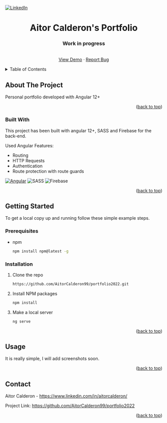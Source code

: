 <a name="readme-top"></a>


[![LinkedIn][linkedin-shield]][linkedin-url]



<!-- PROJECT LOGO -->

  <h1 align="center">Aitor Calderon's Portfolio</h1>
    <h3 align="center">Work in progress</h3>

  
  <p align="center">
    <br />
    <a href="https://portfolioaitorcalderon.web.app/">View Demo</a>
    ·
    <a href="https://github.com/AitorCalderon99/portfolio2022/issues">Report Bug</a>
    </p>


<!-- TABLE OF CONTENTS -->
<details>
  <summary>Table of Contents</summary>
  <ol>
    <li>
      <a href="#about-the-project">About The Project</a>
      <ul>
        <li><a href="#built-with">Built With</a></li>
      </ul>
    </li>
    <li>
      <a href="#getting-started">Getting Started</a>
      <ul>
        <li><a href="#prerequisites">Prerequisites</a></li>
        <li><a href="#installation">Installation</a></li>
      </ul>
    </li>
    <li><a href="#usage">Usage</a></li>
    <li><a href="#contact">Contact</a></li>
  </ol>
</details>



<!-- ABOUT THE PROJECT -->
## About The Project

Personal portfolio developed with Angular 12+

<p align="right">(<a href="#readme-top">back to top</a>)</p>



### Built With

This project has been built with angular 12+, SASS and Firebase for the back-end.

Used Angular Features:
  - Routing
  - HTTP Requests
  - Authentication
  - Route protection with route guards

[![Angular][Angular.io]][Angular-url] ![SASS](https://img.shields.io/badge/SASS-hotpink.svg?style=for-the-badge&logo=SASS&logoColor=white) ![Firebase](https://img.shields.io/badge/Firebase-039BE5?style=for-the-badge&logo=Firebase&logoColor=white)


<p align="right">(<a href="#readme-top">back to top</a>)</p>



<!-- GETTING STARTED -->
## Getting Started

To get a local copy up and running follow these simple example steps.

### Prerequisites

* npm
  ```sh
  npm install npm@latest -g
  ```

### Installation

1. Clone the repo
   ```sh
   https://github.com/AitorCalderon99/portfolio2022.git
   ```
2. Install NPM packages
   ```sh
   npm install
   ```
3. Make a local server
   ```js
   ng serve
   ```

<p align="right">(<a href="#readme-top">back to top</a>)</p>



<!-- USAGE EXAMPLES -->
## Usage

It is really simple, I will add screenshots soon.


<p align="right">(<a href="#readme-top">back to top</a>)</p>

<!-- CONTACT -->
## Contact

Aitor Calderon - https://www.linkedin.com/in/aitorcalderon/

Project Link: https://github.com/AitorCalderon99/portfolio2022

<p align="right">(<a href="#readme-top">back to top</a>)</p>




<!-- MARKDOWN LINKS & IMAGES -->
<!-- https://www.markdownguide.org/basic-syntax/#reference-style-links -->

[linkedin-shield]: https://img.shields.io/badge/-LinkedIn-black.svg?style=for-the-badge&logo=linkedin&colorB=555
[linkedin-url]: https://www.linkedin.com/in/aitorcalderon/
[product-screenshot]: images/screenshot.png
[Angular.io]: https://img.shields.io/badge/Angular-DD0031?style=for-the-badge&logo=angular&logoColor=white
[Angular-url]: https://angular.io/
[Bootstrap.com]: https://img.shields.io/badge/Bootstrap-563D7C?style=for-the-badge&logo=bootstrap&logoColor=white
[Bootstrap-url]: https://getbootstrap.com

